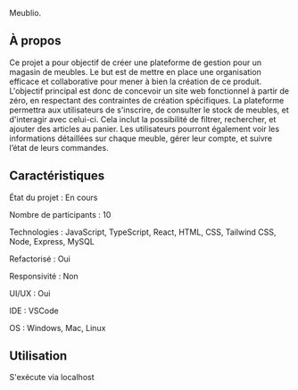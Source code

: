 Meublio.

## À propos

Ce projet a pour objectif de créer une plateforme de gestion pour un magasin de meubles.
Le but est de mettre en place une organisation efficace et collaborative pour mener à bien la création de ce produit.
L'objectif principal est donc de concevoir un site web fonctionnel à partir de zéro, en respectant des contraintes de création spécifiques.
La plateforme permettra aux utilisateurs de s'inscrire, de consulter le stock de meubles, et d'interagir avec celui-ci. Cela inclut la possibilité de filtrer, rechercher, et ajouter des articles au panier. 
Les utilisateurs pourront également voir les informations détaillées sur chaque meuble, gérer leur compte, et suivre l’état de leurs commandes.

## Caractéristiques

État du projet : En cours

Nombre de participants : 10

Technologies : JavaScript, TypeScript, React, HTML, CSS, Tailwind CSS, Node, Express, MySQL

Refactorisé : Oui

Responsivité : Non

UI/UX : Oui

IDE : VSCode

OS : Windows, Mac, Linux 

## Utilisation 

S'exécute via localhost
